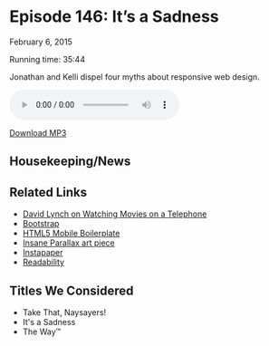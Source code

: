 Episode 146: It’s a Sadness
====
February 6, 2015

Running time: 35:44

Jonathan and Kelli dispel four myths about responsive web design.

<audio preload="auto" controls>
    <source src="https://s3.amazonaws.com/nitch/Episode_146_Its_a_Sadness.mp3" type="audio/mpeg" />
    <source src="https://s3.amazonaws.com/nitch/Episode_146_Its_a_Sadness.ogg" type="audio/ogg" />
    Your browser does not support HTML5 audio. Please download the episode using the link below.
</audio>

[Download MP3](https://s3.amazonaws.com/nitch/Episode_146_Its_a_Sadness.mp3 "Episode 146: It’s a Sadness")

## Housekeeping/News



## Related Links

* [David Lynch on Watching Movies on a Telephone](https://www.youtube.com/watch?v=BcNLEwf2pOw)
* [Bootstrap](http://getbootstrap.com/)
* [HTML5 Mobile Boilerplate](https://html5boilerplate.com/mobile/)
* [Insane Parallax art piece](http://www.numero10.ch/fr/home/)
* [Instapaper](https://www.instapaper.com/)
* [Readability](https://readability.com/)

## Titles We Considered

* Take That, Naysayers!
* It's a Sadness
* The Way™